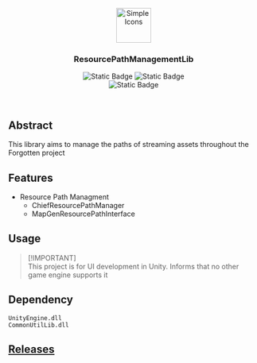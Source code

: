 <p align="center">
  <img src="https://github.com/user-attachments/assets/9f2e8c0d-7701-4050-ae0e-4d59992ec7b6" alt="Simple Icons" width=70>
  <h3 align="center">ResourcePathManagementLib</h3>
</p>

<p align="center">
  <img alt="Static Badge" src="https://img.shields.io/badge/Lang-CSharp-blue">
  <img alt="Static Badge" src="https://img.shields.io/badge/Target-Unity-green">
  <br>
  <img alt="Static Badge" src="https://img.shields.io/badge/Feature-Resource_Path_Management-red">
</p>

<br>

## Abstract
This library aims to manage the paths of streaming assets throughout the Forgotten project

## Features
- Resource Path Managment
    - ChiefResourcePathManager
    - MapGenResourcePathInterface

## Usage
> [!IMPORTANT]\
> This project is for UI development in Unity. Informs that no other game engine supports it

## Dependency
```
UnityEngine.dll
CommonUtilLib.dll
```

## <a href="https://github.com/GameProj-Forgotten/ResourcePathManagementLib/releases">Releases</a>